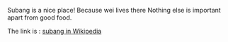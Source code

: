 Subang is a nice place! Because wei lives there
Nothing else is important apart from good food.

The link is : [subang in Wikipedia](https://en.wikipedia.org/wiki/Subang_Jaya)
